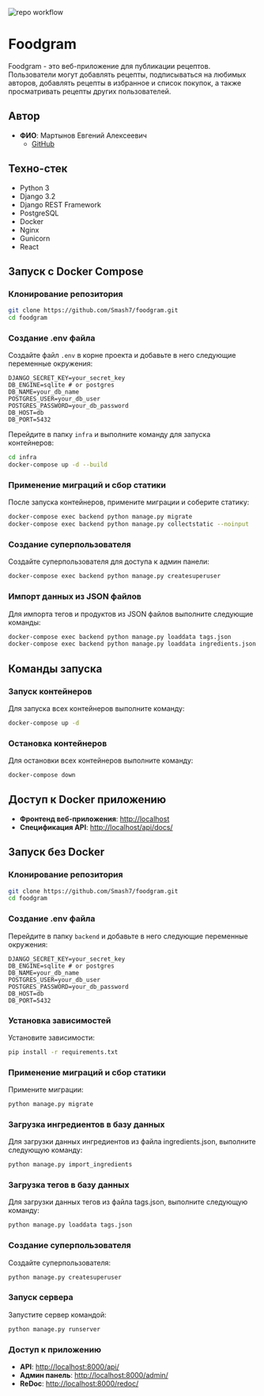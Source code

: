 ![repo workflow](https://github.com/Smash7/foodgram/actions/workflows/main.yml/badge.svg)

# Foodgram

Foodgram - это веб-приложение для публикации рецептов. Пользователи могут добавлять рецепты, подписываться на любимых авторов, добавлять рецепты в избранное и список покупок, а также просматривать рецепты других пользователей.

## Автор

- **ФИО**: Мартынов Евгений Алексеевич
  - [GitHub](https://github.com/Smash7/)

## Техно-стек

- Python 3
- Django 3.2
- Django REST Framework
- PostgreSQL
- Docker
- Nginx
- Gunicorn
- React

## Запуск c Docker Compose

### Клонирование репозитория

```bash
git clone https://github.com/Smash7/foodgram.git
cd foodgram
```

### Создание .env файла

Создайте файл `.env` в корне проекта и добавьте в него следующие переменные окружения:

```env
DJANGO_SECRET_KEY=your_secret_key
DB_ENGINE=sqlite # or postgres
DB_NAME=your_db_name
POSTGRES_USER=your_db_user
POSTGRES_PASSWORD=your_db_password
DB_HOST=db
DB_PORT=5432
```

Перейдите в папку `infra` и выполните команду для запуска контейнеров:

```bash
cd infra
docker-compose up -d --build
```

### Применение миграций и сбор статики

После запуска контейнеров, примените миграции и соберите статику:

```bash
docker-compose exec backend python manage.py migrate
docker-compose exec backend python manage.py collectstatic --noinput
```

### Создание суперпользователя

Создайте суперпользователя для доступа к админ панели:

```bash
docker-compose exec backend python manage.py createsuperuser
```

### Импорт данных из JSON файлов

Для импорта тегов и продуктов из JSON файлов выполните следующие команды:

```bash
docker-compose exec backend python manage.py loaddata tags.json
docker-compose exec backend python manage.py loaddata ingredients.json
```

## Команды запуска

### Запуск контейнеров

Для запуска всех контейнеров выполните команду:

```bash
docker-compose up -d
```

### Остановка контейнеров

Для остановки всех контейнеров выполните команду:

```bash
docker-compose down
```

## Доступ к Docker приложению

- **Фронтенд веб-приложения**: [http://localhost](http://localhost)
- **Спецификация API**: [http://localhost/api/docs/](http://localhost/api/docs/)

## Запуск без Docker

### Клонирование репозитория

```bash
git clone https://github.com/Smash7/foodgram.git
cd foodgram
```

### Создание .env файла

Перейдите в папку `backend` и добавьте в него следующие переменные окружения:

```env
DJANGO_SECRET_KEY=your_secret_key
DB_ENGINE=sqlite # or postgres
DB_NAME=your_db_name
POSTGRES_USER=your_db_user
POSTGRES_PASSWORD=your_db_password
DB_HOST=db
DB_PORT=5432
```

### Установка зависимостей

Установите зависимости:

```bash
pip install -r requirements.txt
```

### Применение миграций и сбор статики

Примените миграции:

```bash
python manage.py migrate
```

### Загрузка ингредиентов в базу данных

Для загрузки данных ингредиентов из файла ingredients.json, выполните следующую команду:

```bash
python manage.py import_ingredients
```

### Загрузка тегов в базу данных

Для загрузки данных тегов из файла tags.json, выполните следующую команду:

```bash
python manage.py loaddata tags.json
```

### Создание суперпользователя

Создайте суперпользователя:

```bash
python manage.py createsuperuser
```

### Запуск сервера

Запустите сервер командой:

```bash
python manage.py runserver
```

### Доступ к приложению

- **API**: [http://localhost:8000/api/](http://localhost:8000/api/)
- **Админ панель**: [http://localhost:8000/admin/](http://localhost:8000/admin/)
- **ReDoc**: [http://localhost:8000/redoc/](http://localhost:8000/redoc/)